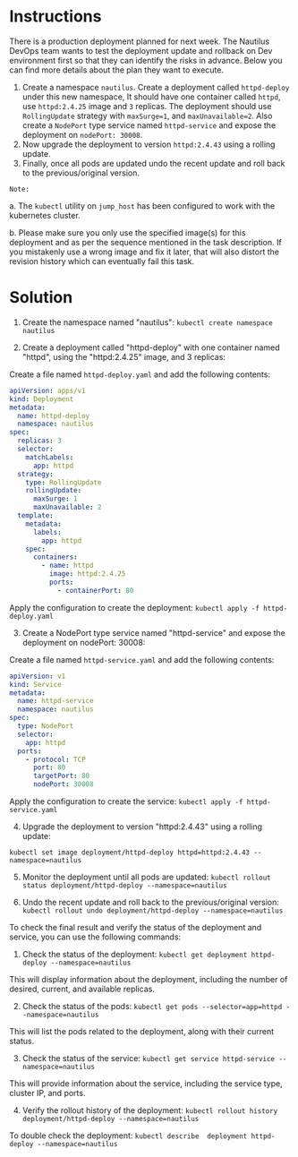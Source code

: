 # Instructions

There is a production deployment planned for next week. The Nautilus DevOps team wants to test the deployment update and rollback on Dev environment first so that they can identify the risks in advance. Below you can find more details about the plan they want to execute.

1. Create a namespace `nautilus`. Create a deployment called `httpd-deploy` under this new namespace, It should have one container called `httpd`, use `httpd:2.4.25` image and `3` replicas. The deployment should use `RollingUpdate` strategy with `maxSurge=1`, and `maxUnavailable=2`. Also create a `NodePort` type service named `httpd-service` and expose the deployment on `nodePort: 30008`.
2. Now upgrade the deployment to version `httpd:2.4.43` using a rolling update.
3. Finally, once all pods are updated undo the recent update and roll back to the previous/original version.

`Note:`

a. The `kubectl` utility on `jump_host` has been configured to work with the kubernetes cluster.

b. Please make sure you only use the specified image(s) for this deployment and as per the sequence mentioned in the task description. If you mistakenly use a wrong image and fix it later, that will also distort the revision history which can eventually fail this task.


# Solution

1) Create the namespace named "nautilus": `kubectl create namespace nautilus`

2) Create a deployment called "httpd-deploy" with one container named "httpd", using the "httpd:2.4.25" image, and 3 replicas:

  Create a file named `httpd-deploy.yaml` and add the following contents:
  
```yaml
apiVersion: apps/v1
kind: Deployment
metadata:
  name: httpd-deploy
  namespace: nautilus
spec:
  replicas: 3
  selector:
    matchLabels:
      app: httpd
  strategy:
    type: RollingUpdate
    rollingUpdate:
      maxSurge: 1
      maxUnavailable: 2
  template:
    metadata:
      labels:
        app: httpd
    spec:
      containers:
        - name: httpd
          image: httpd:2.4.25
          ports:
            - containerPort: 80
```

  Apply the configuration to create the deployment: `kubectl apply -f httpd-deploy.yaml`

3) Create a NodePort type service named "httpd-service" and expose the deployment on nodePort: 30008:

  Create a file named `httpd-service.yaml` and add the following contents:
```yaml
apiVersion: v1
kind: Service
metadata:
  name: httpd-service
  namespace: nautilus
spec:
  type: NodePort
  selector:
    app: httpd
  ports:
    - protocol: TCP
      port: 80
      targetPort: 80
      nodePort: 30008
```

  Apply the configuration to create the service: `kubectl apply -f httpd-service.yaml`

4) Upgrade the deployment to version "httpd:2.4.43" using a rolling update:

`kubectl set image deployment/httpd-deploy httpd=httpd:2.4.43 --namespace=nautilus`

5) Monitor the deployment until all pods are updated: 
`kubectl rollout status deployment/httpd-deploy --namespace=nautilus`

6) Undo the recent update and roll back to the previous/original version:
`kubectl rollout undo deployment/httpd-deploy --namespace=nautilus`

To check the final result and verify the status of the deployment and service, you can use the following commands:

1. Check the status of the deployment: `kubectl get deployment httpd-deploy --namespace=nautilus`

This will display information about the deployment, including the number of desired, current, and available replicas.

2. Check the status of the pods: `kubectl get pods --selector=app=httpd --namespace=nautilus`

This will list the pods related to the deployment, along with their current status.

3. Check the status of the service: `kubectl get service httpd-service --namespace=nautilus`

This will provide information about the service, including the service type, cluster IP, and ports.

4. Verify the rollout history of the deployment: `kubectl rollout history deployment/httpd-deploy --namespace=nautilus`
   

To double check the deployment:  `kubectl describe  deployment httpd-deploy --namespace=nautilus`
